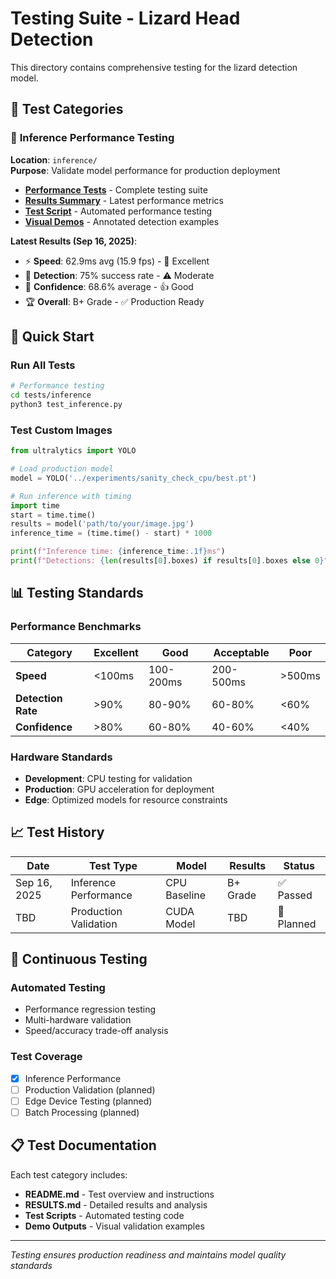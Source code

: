 # Testing Suite - Lizard Head Detection

This directory contains comprehensive testing for the lizard detection model.

## 📁 Test Categories

### 🧪 **Inference Performance Testing**
**Location**: `inference/`  
**Purpose**: Validate model performance for production deployment

- **[Performance Tests](inference/)** - Complete testing suite
- **[Results Summary](inference/RESULTS.md)** - Latest performance metrics  
- **[Test Script](inference/test_inference.py)** - Automated performance testing
- **[Visual Demos](inference/inference_demo/)** - Annotated detection examples

**Latest Results (Sep 16, 2025)**:
- ⚡ **Speed**: 62.9ms avg (15.9 fps) - 🚀 Excellent
- 🎯 **Detection**: 75% success rate - ⚠️ Moderate  
- 💪 **Confidence**: 68.6% average - 👍 Good
- 🏆 **Overall**: B+ Grade - ✅ Production Ready

## 🚀 **Quick Start**

### Run All Tests
```bash
# Performance testing
cd tests/inference
python3 test_inference.py
```

### Test Custom Images
```python
from ultralytics import YOLO

# Load production model
model = YOLO('../experiments/sanity_check_cpu/best.pt')

# Run inference with timing
import time
start = time.time()
results = model('path/to/your/image.jpg')
inference_time = (time.time() - start) * 1000

print(f"Inference time: {inference_time:.1f}ms")
print(f"Detections: {len(results[0].boxes) if results[0].boxes else 0}")
```

## 📊 **Testing Standards**

### Performance Benchmarks
| Category | Excellent | Good | Acceptable | Poor |
|----------|-----------|------|------------|------|
| **Speed** | <100ms | 100-200ms | 200-500ms | >500ms |
| **Detection Rate** | >90% | 80-90% | 60-80% | <60% |
| **Confidence** | >80% | 60-80% | 40-60% | <40% |

### Hardware Standards
- **Development**: CPU testing for validation
- **Production**: GPU acceleration for deployment
- **Edge**: Optimized models for resource constraints

## 📈 **Test History**

| Date | Test Type | Model | Results | Status |
|------|-----------|-------|---------|--------|
| Sep 16, 2025 | Inference Performance | CPU Baseline | B+ Grade | ✅ Passed |
| TBD | Production Validation | CUDA Model | TBD | 🔄 Planned |

## 🔄 **Continuous Testing**

### Automated Testing
- Performance regression testing
- Multi-hardware validation  
- Speed/accuracy trade-off analysis

### Test Coverage
- [x] Inference Performance
- [ ] Production Validation (planned)
- [ ] Edge Device Testing (planned)
- [ ] Batch Processing (planned)

## 📋 **Test Documentation**

Each test category includes:
- **README.md** - Test overview and instructions
- **RESULTS.md** - Detailed results and analysis
- **Test Scripts** - Automated testing code
- **Demo Outputs** - Visual validation examples

---
*Testing ensures production readiness and maintains model quality standards*